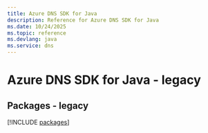 ```yaml
---
title: Azure DNS SDK for Java
description: Reference for Azure DNS SDK for Java
ms.date: 10/24/2025
ms.topic: reference
ms.devlang: java
ms.service: dns
---
```

# Azure DNS SDK for Java - legacy
## Packages - legacy
[!INCLUDE [packages](dns-index.md)]